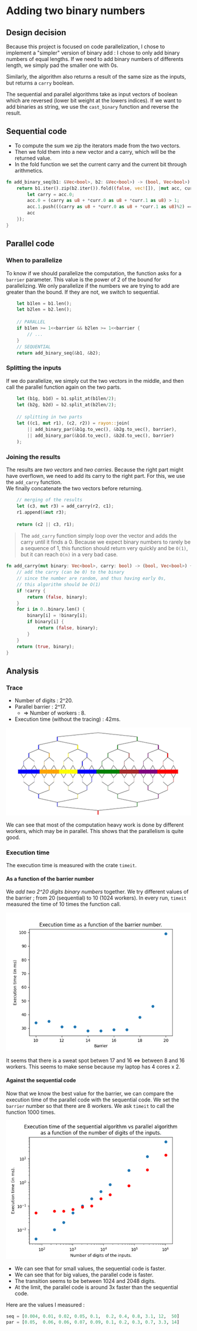 
# Adding two binary numbers

## Design decision

Because this project is focused on code parallelization, I chose to implement a
"simpler" version of binary add : I chose to only add binary numbers of 
equal lengths. If we need to add binary numbers of differents length, we simply
pad the smaller one with 0s.

Similarly, the algorithm also returns a result of the same size as the inputs, but
returns a `carry` boolean.

The sequential and parallel algorithms take as input vectors of boolean which are
reversed (lower bit weight at the lowers indices). 
If we want to add binaries as string, we use the `cast_binary` function 
and reverse the result.

## Sequential code

* To compute the sum we zip the iterators made from the two vectors.
* Then we fold them into a new vector and a carry, which will be the returned value.
* In the fold function we set the current carry and the current bit through arithmetics.

```rust
fn add_binary_seq(b1: &Vec<bool>, b2: &Vec<bool>) -> (bool, Vec<bool>) {
    return b1.iter().zip(b2.iter()).fold((false, vec![]), |mut acc, curr| {
        let carry = acc.0;
        acc.0 = (carry as u8 + *curr.0 as u8 + *curr.1 as u8) > 1;
        acc.1.push(((carry as u8 + *curr.0 as u8 + *curr.1 as u8)%2) == 1);
        acc
    });
}
```

## Parallel code

### When to parallelize

To know if we should parallelize the computation, the function asks for a `barrier` parameter.
This value is the power of 2 of the bound for parallelizing. We only parallelize if
the numbers we are trying to add are greater than the bound. If they are not, we switch to sequential.

```rust
    let b1len = b1.len();
    let b2len = b2.len();

    // PARALLEL
    if b1len >= 1<<barrier && b2len >= 1<<barrier {
        // ...
    }
    // SEQUENTIAL
    return add_binary_seq(&b1, &b2);
```

### Splitting the inputs

If we do parallelize, we simply cut the two vectors in the middle,
and then call the parallel function again on the two parts.

```rust
    let (b1g, b1d) = b1.split_at(b1len/2);
    let (b2g, b2d) = b2.split_at(b2len/2);

    // splitting in two parts
    let ((c1, mut r1), (c2, r2)) = rayon::join(
        || add_binary_par(&b1g.to_vec(), &b2g.to_vec(), barrier),
        || add_binary_par(&b1d.to_vec(), &b2d.to_vec(), barrier)
    );
```

### Joining the results

The results are *two vectors* and *two carries*. Because the right part might have
overflown, we need to add its carry to the right part. For this, we use the `add_carry`
function.  
We finally concatenate the two vectors before returning.

```rust
    // merging of the results
    let (c3, mut r3) = add_carry(r2, c1);
    r1.append(&mut r3);

    return (c2 || c3, r1);
```

> The `add_carry` function simply loop over the vector and adds the carry until it finds a 0.
Because we expect binary numbers to rarely be a sequence of 1, this function should return
very quickly and be `O(1)`, but it can reach `O(n)` in a very bad case.

```rust
fn add_carry(mut binary: Vec<bool>, carry: bool) -> (bool, Vec<bool>) {
    // add the carry (can be 0) to the binary
    // since the number are random, and thus having early 0s,
    // this algorithm should be O(1)
    if !carry {
        return (false, binary);
    }
    for i in 0..binary.len() {
        binary[i] = !binary[i];
        if binary[i] {
            return (false, binary);
        }
    }
    return (true, binary);
}
```

## Analysis

### Trace

* Number of digits : 2^20.
* Parallel barrier : 2^17.
	* => Number of workers : 8.
* Execution time (without the tracing) : 42ms.

![trace](figures/trace.png)

We can see that most of the computation heavy work is done by different workers,
which may be in parallel. This shows that the parallelism is quite good.

### Execution time

The execution time is measured with the crate `timeit`.

#### As a function of the barrier number

We *add two 2^20 digits binary numbers* together.
We try different values of the barrier ; from 20 (sequential) to 10 (1024 workers).
In every run, `timeit` measured the time of 10 times the function call.

![execution time](figures/exec_time.png)

It seems that there is a sweat spot betwen 17 and 16 <=> between 8 and 16 workers.
This seems to make sense because my laptop has 4 cores x 2.

#### Against the sequential code

Now that we know the best value for the barrier, we can compare the execution 
time of the parallel code with the sequential code.
We set the `barrier` number so that there are 8 workers.
We ask `timeit` to call the function 1000 times.

![seq vs par](figures/seq_vs_par.png)

* We can see that for small values, the sequential code is faster.
* We can see that for big values, the parallel code is faster.
* The transition seems to be between 1024 and 2048 digits.
* At the limit, the parallel code is around 3x faster than the sequential code.

Here are the values I measured :
```python
seq = [0.004, 0.01, 0.02, 0.05, 0.1,  0.2, 0.4, 0.8, 3.1, 12,  50]
par = [0.05,  0.06, 0.06, 0.07, 0.09, 0.1, 0.2, 0.3, 0.7, 3.3, 14]
```


